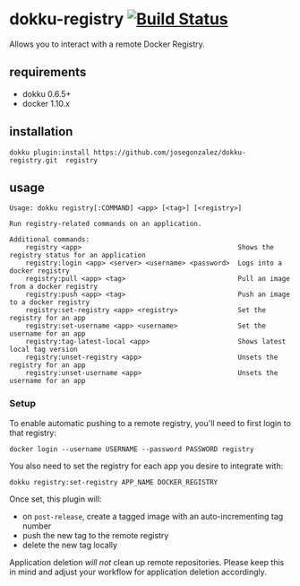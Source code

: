 # dokku-registry [![Build Status](https://travis-ci.org/josegonzalez/dokku-registry.svg?branch=master)](https://travis-ci.org/josegonzalez/dokku-registry)

Allows you to interact with a remote Docker Registry.

## requirements

- dokku 0.6.5+
- docker 1.10.x

## installation

```shell
dokku plugin:install https://github.com/josegonzalez/dokku-registry.git  registry
```

## usage

```
Usage: dokku registry[:COMMAND] <app> [<tag>] [<registry>]

Run registry-related commands on an application.

Additional commands:
    registry <app>                                       Shows the registry status for an application
    registry:login <app> <server> <username> <password>  Logs into a docker registry
    registry:pull <app> <tag>                            Pull an image from a docker registry
    registry:push <app> <tag>                            Push an image to a docker registry
    registry:set-registry <app> <registry>               Set the registry for an app
    registry:set-username <app> <username>               Set the username for an app
    registry:tag-latest-local <app>                      Shows latest local tag version
    registry:unset-registry <app>                        Unsets the registry for an app
    registry:unset-username <app>                        Unsets the username for an app
```

### Setup

To enable automatic pushing to a remote registry, you'll need to first login to that registry:

```shell
docker login --username USERNAME --password PASSWORD registry
```

You also need to set the registry for each app you desire to integrate with:

```shell
dokku registry:set-registry APP_NAME DOCKER_REGISTRY
```

Once set, this plugin will:

- on `post-release`, create a tagged image with an auto-incrementing tag number
- push the new tag to the remote registry
- delete the new tag locally

Application deletion *will not* clean up remote repositories. Please keep this in mind and adjust your workflow for application deletion accordingly.
